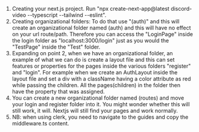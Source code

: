 1. Creating your next.js project. Run "npx create-next-app@latest discord-video --typescript --tailwind --eslint".
2. Creating organizational folders:
    To do that use "(auth)" and this will create an organizational folder named (auth) and this will have no effect on your url route/path. Therefore you can access the "LoginPage" inside the login folder as "localhost:3000/login" just as you would the "TestPage" inside the "Test" folder.
3. Expanding on point 2, when we have an organizational folder, an example of what we can do is create a layout file and this can set features or properties for the pages inside the various folders "register" and "login". For example when we create an AuthLayout inside the layout file and set a div with a className having a color attribute as red while passing the children. All the pages(children) in the folder then have the property that was assigned.
4. You can create a new organizational folder named (routes) and move your login and register folder into it. You might wonder whether this will still work, it will. Nextjs will still find your pages and work normally.
5. NB: when using clerk, you need to navigate to the guides and copy the middleware.ts content. 